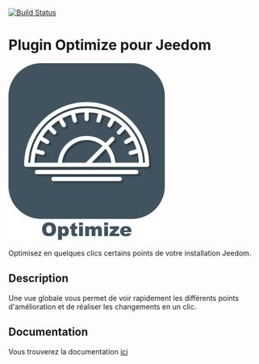 [![Build Status](https://travis-ci.org/Jeedom-Plugins-Extra/plugin-Optimize.svg?branch=master)](https://travis-ci.org/Jeedom-Plugins-Extra/plugin-Optimize)

# Plugin Optimize pour Jeedom

<img src="docs/images/Optimize_icon.png" />

Optimisez en quelques clics certains points de votre installation Jeedom. 

## Description

Une vue globale vous permet de voir rapidement les différents points d'amélioration et de réaliser les changements en un clic.

## Documentation

Vous trouverez la documentation [ici](https://github.com/Jeedom-Plugins-Extra/plugin-Optimize/blob/master/docs/fr_FR/index.md)

